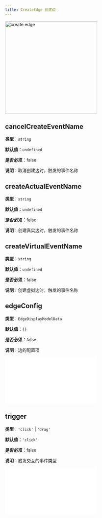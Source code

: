 ```yaml
---
title: CreateEdge 创建边
---
```


<img alt="create edge" src="https://mdn.alipayobjects.com/huamei_qa8qxu/afts/img/A*W0EqR6-dp_oAAAAAAAAAAAAADmJ7AQ/original" height='300'/>

## cancelCreateEventName

**类型**：`string`

**默认值**：`undefined`

**是否必须**：false

**说明**：取消创建边时，触发的事件名称

## createActualEventName

**类型**：`string`

**默认值**：`undefined`

**是否必须**：false

**说明**：创建真实边时，触发的事件名称

## createVirtualEventName

**类型**：`string`

**默认值**：`undefined`

**是否必须**：false

**说明**：创建虚拟边时，触发的事件名称

## edgeConfig

**类型**：`EdgeDisplayModelData`

**默认值**：`{}`

**是否必须**：false

**说明**：边的配置项

<embed src="../../common/BehaviorSecondaryKey.zh.md"></embed>

## trigger

**类型**：`'click'` | `'drag'`

<!-- TODO 这里没和类型定义保持一致，需要确认 -->

**默认值**：`'click'`

**是否必须**：false

**说明**：触发交互的事件类型

<embed src="../../common/BehaviorShould.zh.md"></embed>
